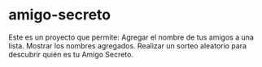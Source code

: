 # amigo-secreto
Este es un proyecto que permite:  Agregar el nombre de tus amigos a una lista.  Mostrar los nombres agregados.  Realizar un sorteo aleatorio para descubrir quién es tu Amigo Secreto.
